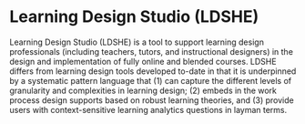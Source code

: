 # Learning Design Studio (LDSHE)

Learning Design Studio (LDSHE) is a tool to support learning design professionals (including teachers, tutors, and instructional designers) in the design and implementation of fully online and blended courses. LDSHE differs from learning design tools developed to-date in that it is underpinned by a systematic pattern language that (1) can capture the different levels of granularity and complexities in learning design; (2) embeds in the work process design supports based on robust learning theories, and (3) provide users with context-sensitive learning analytics questions in layman terms.
